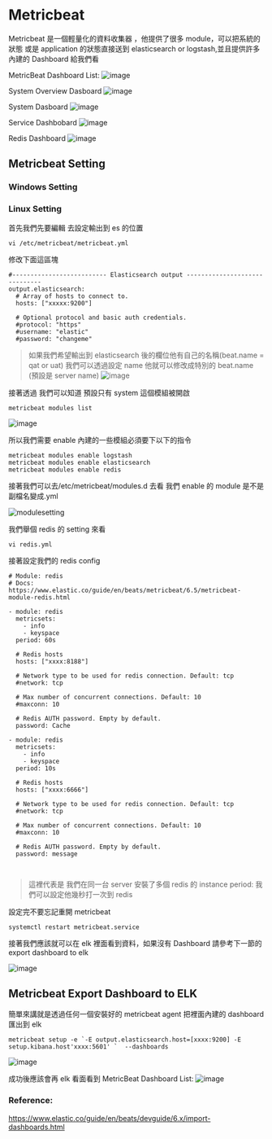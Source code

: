 # Metricbeat

Metricbeat 是一個輕量化的資料收集器 ，他提供了很多 module，可以把系統的狀態 或是 application 的狀態直接送到 elasticsearch or logstash,並且提供許多內建的 Dashboard 給我們看

MetricBeat Dashboard List:
![image](../images/metricbeat/dashboard.png)

System Overview Dasboard
![image](../images/metricbeat/systemoverviewdashboard.png)

System Dasboard
![image](../images/metricbeat/sysdashboard.png)

Service Dashbobard
![image](../images/metricbeat/servicedashboard.png)

Redis Dashboard
![image](../images/metricbeat/redisdashboard.png)

## Metricbeat Setting

### Windows Setting

### Linux Setting

首先我們先要編輯 去設定輸出到 es 的位置

```
vi /etc/metricbeat/metricbeat.yml
```

修改下面這區塊

```
#-------------------------- Elasticsearch output ------------------------------
output.elasticsearch:
  # Array of hosts to connect to.
  hosts: ["xxxxx:9200"]

  # Optional protocol and basic auth credentials.
  #protocol: "https"
  #username: "elastic"
  #password: "changeme"
```

> 如果我們希望輸出到 elasticsearch 後的欄位他有自己的名稱(beat.name = qat or uat)
> 我們可以透過設定 name 他就可以修改成特別的 beat.name (預設是 server name)
> ![image](../images/metricbeat/general.png)

接著透過 我們可以知道 預設只有 system 這個模組被開啟

```
metricbeat modules list
```

![image](../images/metricbeat/moduleslist.png)

所以我們需要 enable 內建的一些模組必須要下以下的指令

```
metricbeat modules enable logstash
metricbeat modules enable elasticsearch
metricbeat modules enable redis
```

接著我們可以去/etc/metricbeat/modules.d 去看
我們 enable 的 module 是不是副檔名變成.yml

![modulesetting](../images/metricbeat/modulesetting.png)

我們舉個 redis 的 setting 來看

```
vi redis.yml
```

接著設定我們的 redis config

```
# Module: redis
# Docs: https://www.elastic.co/guide/en/beats/metricbeat/6.5/metricbeat-module-redis.html

- module: redis
  metricsets:
    - info
    - keyspace
  period: 60s

  # Redis hosts
  hosts: ["xxxx:8188"]

  # Network type to be used for redis connection. Default: tcp
  #network: tcp

  # Max number of concurrent connections. Default: 10
  #maxconn: 10

  # Redis AUTH password. Empty by default.
  password: Cache

- module: redis
  metricsets:
    - info
    - keyspace
  period: 10s

  # Redis hosts
  hosts: ["xxxx:6666"]

  # Network type to be used for redis connection. Default: tcp
  #network: tcp

  # Max number of concurrent connections. Default: 10
  #maxconn: 10

  # Redis AUTH password. Empty by default.
  password: message



```

> 這裡代表是 我們在同一台 server 安裝了多個 redis 的 instance
> period: 我們可以設定他幾秒打一次到 redis

設定完不要忘記重開 metricbeat

```
systemctl restart metricbeat.service
```

接著我們應該就可以在 elk 裡面看到資料，如果沒有 Dashboard 請參考下一節的 export dashboard to elk

![image](../images/metricbeat/redisdashboard.png)

## Metricbeat Export Dashboard to ELK

簡單來講就是透過任何一個安裝好的 metricbeat agent 把裡面內建的 dashboard 匯出到 elk

```
metricbeat setup -e `-E output.elasticsearch.host=[xxxx:9200] -E setup.kibana.host'xxxx:5601' `  --dashboards
```

![image](../images/metricbeat/exportdashboard.png)

成功後應該會再 elk 看面看到
MetricBeat Dashboard List:
![image](../images/metricbeat/dashboard.png)

### Reference:

https://www.elastic.co/guide/en/beats/devguide/6.x/import-dashboards.html
